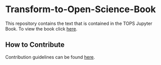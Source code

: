 # Transform-to-Open-Science-Book

This repository contains the text that is contained in the TOPS Jupyter Book.
To view the book click [here](https://nasa.github.io/Transform-to-Open-Science-Book/).
 
## How to Contribute
Contribution guidelines can be found [here](./About/CONTRIBUTING.md).
